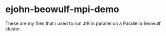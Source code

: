 # ejohn-beowulf-mpi-demo
These are my files that i used to run JtR in parallel on a Parallella Beowulf cluster. 
